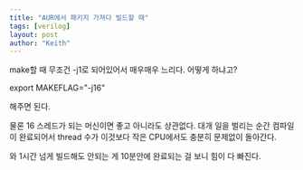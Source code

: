 ```yaml
---
title: "AUR에서 패키지 가져다 빌드할 때"
tags: [verilog]
layout: post
author: "Keith"
---
```


make할 때 무조건 -j1로 되어있어서 매우매우 느리다. 어떻게 하냐고?

export MAKEFLAG="-j16"

해주면 된다.

물론 16 스레드가 되는 머신이면 좋고 아니라도 상관없다. 대개 일을 벌리는 순간 컴파일이 완료되어서 thread 수가 이것보다 작은 CPU에서도 충분히 문제없이 돌아간다.

와 1시간 넘게 빌드해도 안되는 게 10분안에 완료되는 걸 보니 힘이 다 빠진다.
